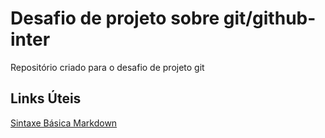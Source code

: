 # Desafio de projeto sobre git/github-inter
Repositório criado para o desafio de projeto git

## Links Úteis
[Sintaxe Básica Markdown](https://www.markdownguide.org/basic-syntax)

